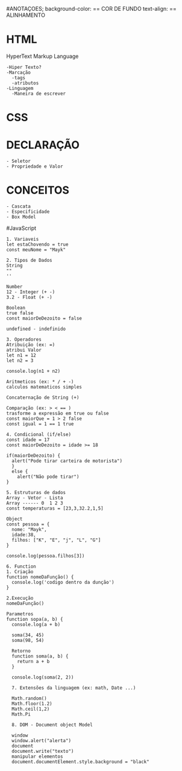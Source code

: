 #ANOTAÇOES;
 background-color: == COR DE FUNDO
 text-align: == ALINHAMENTO



# HTML
  HyperText Markup Language

    -Hiper Texto?
    -Marcação
      -tags
      -atributos
    -Linguagem
      -Maneira de escrever



# CSS
  # DECLARAÇÃO
    - Seletor 
    - Propriedade e Valor

  # CONCEITOS 
    - Cascata
    - Especificidade
    - Box Model

#JavaScript

    1. Variaveis
    let estaChovendo = true
    const meuNome = "Mayk"

    2. Tipos de Dados 
    String
    ""
    ''

    Number
    12 - Integer (+ -)
    3.2 - Float (+ -)

    Boolean
    true false
    const maiorDeDezoito = false

    undefined - indefinido

    3. Operadores 
    Atribuição (ex: =)
    atribui Valor
    let n1 = 12
    let n2 = 3

    console.log(n1 + n2)

    Aritmeticos (ex: * / + -)
    calculos matematicos simples 

    Concaternação de String (+)

    Comparação (ex: > < == )
    trasforme a expressão em true ou false
    const maiorQue = 1 > 2 false
    const igual = 1 == 1 true

    4. Condicional (if/else)
    const idade = 17
    const maiorDeDezoito = idade >= 18 

    if(maiorDeDezoito) {
      alert("Pode tirar carteira de motorista")
      }
      else {
        alert("Não pode tirar")
    }

    5. Estruturas de dados 
    Array - Vetor - Lista
    Array ------ 0  1 2 3
    const temperaturas = [23,3,32.2,1,5]

    Object
    const pessoa = {
      nome: "Mayk",
      idade:38,
      filhos: ["K", "E", "j", "L", "G"]
    }

    console.log(pessoa.filhos[3])

    6. Function
    1. Criação
    function nomeDaFunção() {
      console.log('codigo dentro da dunção')
    }

    2.Execução
    nomeDaFunção()

    Parametros
    function sopa(a, b) {
      console.log(a + b)
   
      soma(34, 45)
      soma(98, 54)

      Retorno
      function soma(a, b) {
        return a + b
      }

      console.log(soma(2, 2))

      7. Extensões da linguagem (ex: math, Date ...)

      Math.random()
      Math.floor(1.2)
      Math.ceil(1,2)
      Math.Pi 

      8. DOM - Document object Model

      window
      window.alert("alerta")
      document 
      document.write("texto")
      manipular elementos
      document.documentElement.style.background = "black"
